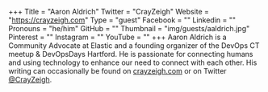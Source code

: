 +++
Title = "Aaron Aldrich"
Twitter = "CrayZeigh"
Website = "https://crayzeigh.com"
Type = "guest"
Facebook = ""
Linkedin = ""
Pronouns = "he/him"
GitHub = ""
Thumbnail = "img/guests/aaldrich.jpg"
Pinterest = ""
Instagram = ""
YouTube = ""
+++
Aaron Aldrich is a Community Advocate at Elastic and a founding organizer of the DevOps CT meetup & DevOpsDays Hartford. He is passionate for connecting humans and using technology to enhance our need to connect with each other. His writing can occasionally be found on [crayzeigh.com](https://crayzeigh.com) or on Twitter [@CrayZeigh](https://twitter.com/crayzeigh).
